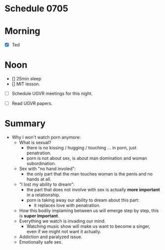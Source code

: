 # Schedule 0705

# Morning
- [X] Ted

# Noon
- [] 25min sleep
- [] MIT lesson.
- [ ] Schedule UGVR meetings for this night.
- [ ] Read UGVR papers.













# Summary
- Why I won't watch porn anymore:
    - What is sexual?
        - there is no kissing / hugging / touching ... in porn, just penatration.
        - porn is not about sex, is about man domination and woman subordination.
    - Sex with "no hand involed":
        - the only part that the man touches woman is the penis and no hands at all.
    - "I lost my ability to dream":
        - the part that does not involve with sex is actually **more important** in a relationship.
        - porn is taking away our ability to dream about this part:
            - it replaces love with penatration. 
    - How this bodily implaming between us will emerge step by step, this is **super important**.
    - Everything we watch is invading our mind.
        - Watching music show will make us want to become a singer, even if we might not want it actually.
    - Addiction and paralyzed issue.
    - Emotionally safe sex.













